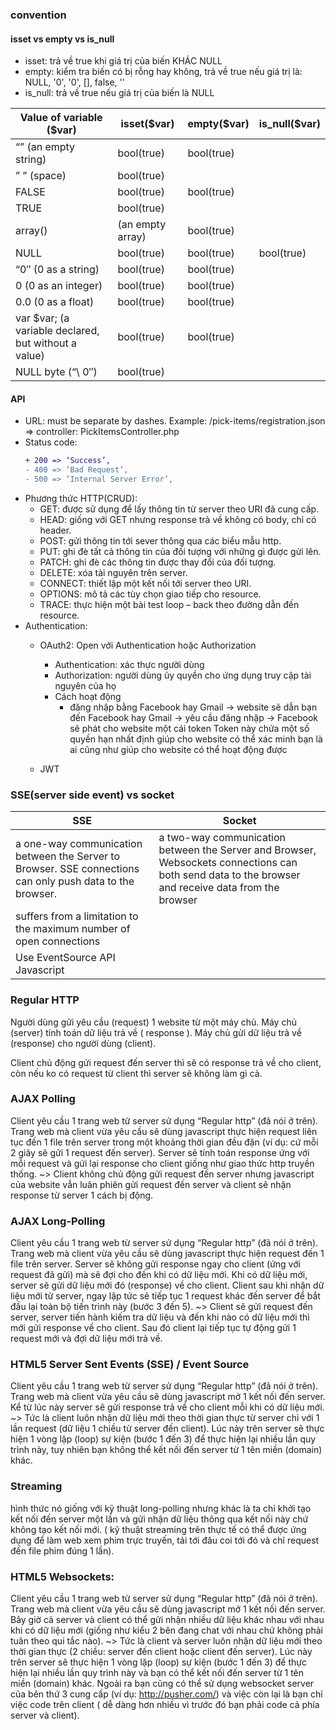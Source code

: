 ### convention
 #### isset vs empty vs is_null
 - isset: trả về true khi giá trị của biến KHÁC NULL
 - empty: kiểm tra biến có bị rỗng hay không, trả về true nếu giá trị là: NULL, '0', '0', [], false, ''
 - is_null: trả về true nếu giá trị của biến là NULL
 
| Value of variable ($var)	| isset($var)	| empty($var)	| is_null($var) |
|--------------|-------|--------------|--------------|
| “” (an empty string) | 	bool(true) | 	bool(true)	| |
| ” ” (space) |	bool(true) |	 	 
| FALSE	| bool(true)	| bool(true)	 
| TRUE	| bool(true)	 	 
| array() | (an empty array)	| bool(true)	 
| NULL	|	bool(true)	| bool(true)| bool(true)	
| “0″ (0 as a string)	| bool(true) |	bool(true)	 
| 0 (0 as an integer)	| bool(true)	| bool(true)	 
| 0.0 (0 as a float)	| bool(true)	| bool(true)	 
| var $var; (a variable declared, but without a value)	| bool(true)	| bool(true)
| NULL byte (“\ 0″)	 | bool(true)	 	 
 
 #### API
   - URL: must be separate by dashes. Example: /pick-items/registration.json => controller: PickItemsController.php
   - Status code:
     ```diff
     + 200 => ‘Success’,
     - 400 => ‘Bad Request’,
     - 500 => ‘Internal Server Error’,
     ```
   - Phương thức HTTP(CRUD):
     - GET: được sử dụng để lấy thông tin từ server theo URI đã cung cấp.
     - HEAD: giống với GET nhưng response trả về không có body, chỉ có header.
     - POST: gửi thông tin tới sever thông qua các biểu mẫu http.
     - PUT: ghi đè tất cả thông tin của đối tượng với những gì được gửi lên.
     - PATCH: ghi đè các thông tin được thay đổi của đối tượng.
     - DELETE: xóa tài nguyên trên server.
     - CONNECT: thiết lập một kết nối tới server theo URI.
     - OPTIONS: mô tả các tùy chọn giao tiếp cho resource.
     - TRACE: thực hiện một bài test loop – back theo đường dẫn đến resource.
   - Authentication:
     - OAuth2: Open với Authentication hoặc Authorization
       - Authentication: xác thực người dùng
       - Authorization: người dùng ủy quyền cho ứng dụng truy cập tài nguyên của họ
       - Cách hoạt động
          - đăng nhập bằng Facebook hay Gmail -> website sẽ dẫn bạn đến Facebook hay Gmail -> yêu cầu đăng nhập -> Facebook sẽ phát cho website một cái token Token này chứa một số quyền hạn nhất định giúp cho website có thể xác minh bạn là ai cũng như giúp cho website có thể hoạt động được
         
     - JWT

### SSE(server side event) vs socket
| SSE	| Socket |
|--------------|-------|
| a one-way communication between the Server to Browser. SSE connections can only push data to the browser. | 	a two-way communication between the Server and Browser, Websockets connections can both send data to the browser and receive data from the browser |
|suffers from a limitation to the maximum number of open connections | |	 	 
|Use EventSource API Javascript||


### Regular HTTP
Người dùng gửi yêu cầu (request) 1 website từ một máy chủ.
Máy chủ (server) tính toán dữ liệu trả về ( response ).
Máy chủ gửi dữ liệu trả về (response) cho người dùng (client).

Client chủ động gửi request đến server thì sẽ có response trả về cho client, còn nếu ko có request từ client thì server sẽ không làm gì cả.

### AJAX Polling
Client yêu cầu 1 trang web từ server sử dụng “Regular http” (đã nói ở trên).
Trang web mà client vừa yêu cầu sẽ dùng javascript thực hiện request liên tục đến 1 file trên server trong một khoảng thời gian đều đặn (ví dụ: cứ mỗi 2 giây sẽ gửi 1 request đến server).
Server sẽ tính toán response ứng với mỗi request và gửi lại response cho client giống như giao thức http truyền thống.
~> Client không chủ động gửi request đến server nhưng javascript của website vẫn luân phiên gửi request đến server và client sẽ nhận response từ server 1 cách bị động.

### AJAX Long-Polling
Client yêu cầu 1 trang web từ server sử dụng “Regular http” (đã nói ở trên).
Trang web mà client vừa yêu cầu sẽ dùng javascript thực hiện request đến 1 file trên server.
Server sẽ không gửi response ngay cho client (ứng với request đã gửi) mà sẽ đợi cho đến khi có dữ liệu mới.
Khi có dữ liệu mới, server sẽ gửi dữ liệu mới đó (response) về cho client.
Client sau khi nhận dữ liệu mới từ server, ngay lập tức sẽ tiếp tục 1 request khác đến server để bắt đầu lại toàn bộ tiến trình này (bước 3 đến 5).
~> Client sẽ gửi request đến server, server tiến hành kiếm tra dữ liệu và đến khi nào có dữ liệu mới thì mới gửi response về cho client. Sau đó client lại tiếp tục tự động gửi 1 request mới và đợi dữ liệu mới trả về.

### HTML5 Server Sent Events (SSE) / Event Source
Client yêu cầu 1 trang web từ server sử dụng “Regular http” (đã nói ở trên).
Trang web mà client vừa yêu cầu sẽ dùng javascript mở 1 kết nối đến server.
Kể từ lúc này server sẽ gửi response trả về cho client mỗi khi có dữ liệu mới.
~> Tức là client luôn nhận dữ liệu mới theo thời gian thực từ server chỉ với 1 lần request (dữ liệu 1 chiều từ server đến client). Lúc này trên server sẽ thực hiện 1 vòng lặp (loop) sự kiện (bước 1 đến 3) để thực hiện lại nhiều lần quy trình này, tuy nhiên bạn không thể kết nối đến server từ 1 tên miền (domain) khác.

### Streaming
hình thức nó giống với kỹ thuật long-polling nhưng khác là ta chỉ khởi tạo kết nối đến server một lần và gửi nhận dữ liệu thông qua kết nối này chứ không tạo kết nối mới. ( kỹ thuật streaming trên thực tế có thể được ứng dụng để làm web xem phim trực truyến, tải tới đâu coi tới đó và chỉ request đến file phim đúng 1 lần).

### HTML5 Websockets:
Client yêu cầu 1 trang web từ server sử dụng “Regular http” (đã nói ở trên).
Trang web mà client vừa yêu cầu sẽ dùng javascript mở 1 kết nối đến server.
Bây giờ cả server và client có thể gửi nhận nhiều dữ liệu khác nhau với nhau khi có dữ liệu mới (giống như kiểu 2 bên đang chat với nhau chứ không phải tuân theo qui tắc nào).
~> Tức là client và server luôn nhận dữ liệu mới theo thời gian thực (2 chiều: server đến client hoặc client đến server). Lúc này trên server sẽ thực hiện 1 vòng lặp (loop) sự kiện (bước 1 đến 3) để thực hiện lại nhiều lần quy trình này và bạn có thể kết nối đến server từ 1 tên miền (domain) khác. Ngoài ra bạn cũng có thể sử dụng websocket server của bên thứ 3 cung cấp (ví dụ: http://pusher.com/) và việc còn lại là bạn chỉ việc code trên client ( dễ dàng hơn nhiều vì trước đó bạn phải code cả phía server và client).

